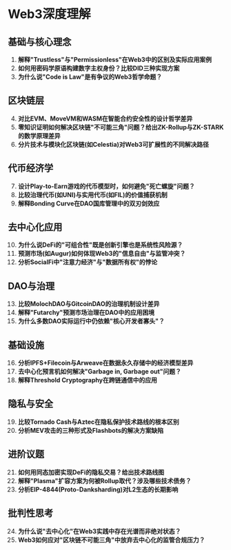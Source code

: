 # Web3深度理解

## 基础与核心理念

1. **解释"Trustless"与"Permissionless"在Web3中的区别及实际应用案例**
2. **如何用密码学原语构建数字主权身份？比较DID三种实现方案**
3. **为什么说"Code is Law"是有争议的Web3哲学命题？**

## 区块链层

4. **对比EVM、MoveVM和WASM在智能合约安全性的设计哲学差异**
5. **零知识证明如何解决区块链"不可能三角"问题？给出ZK-Rollup与ZK-STARK的数学原理差异**
6. **分片技术与模块化区块链(如Celestia)对Web3可扩展性的不同解决路径**

## 代币经济学

7. **设计Play-to-Earn游戏的代币模型时，如何避免"死亡螺旋"问题？**
8. **比较治理代币(如UNI)与实用代币(如FIL)的价值捕获机制**
9. **解释Bonding Curve在DAO国库管理中的双刃剑效应**

## 去中心化应用

10. **为什么说DeFi的"可组合性"既是创新引擎也是系统性风险源？**
11. **预测市场(如Augur)如何体现Web3的"信息自由"与监管冲突？**
12. **分析SocialFi中"注意力经济"与"数据所有权"的悖论**

## DAO与治理

13. **比较MolochDAO与GitcoinDAO的治理机制设计差异**
14. **解释"Futarchy"预测市场治理在DAO中的应用困境**
15. **为什么多数DAO实际运行中仍依赖"核心开发者寡头"？**

## 基础设施

16. **分析IPFS+Filecoin与Arweave在数据永久存储中的经济模型差异**
17. **去中心化预言机如何解决"Garbage in, Garbage out"问题？**
18. **解释Threshold Cryptography在跨链通信中的应用**

## 隐私与安全

19. **比较Tornado Cash与Aztec在隐私保护技术路线的根本区别**
20. **分析MEV攻击的三种形式及Flashbots的解决方案缺陷**

## 进阶议题

21. **如何用同态加密实现DeFi的隐私交易？给出技术路线图**
22. **解释"Plasma"扩容方案为何被Rollup取代？涉及哪些技术债务？**
23. **分析EIP-4844(Proto-Danksharding)对L2生态的长期影响**

## 批判性思考

24. **为什么说"去中心化"在Web3实践中存在光谱而非绝对状态？**
25. **Web3如何应对"区块链不可能三角"中放弃去中心化的监管合规压力？**  